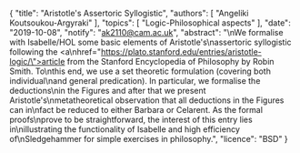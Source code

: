 {
    "title": "Aristotle's Assertoric Syllogistic",
    "authors": [
        "Angeliki Koutsoukou-Argyraki"
    ],
    "topics": [
        "Logic-Philosophical aspects"
    ],
    "date": "2019-10-08",
    "notify": "ak2110@cam.ac.uk",
    "abstract": "\nWe formalise with Isabelle/HOL some basic elements of Aristotle's\nassertoric syllogistic following the <a\nhref=\"https://plato.stanford.edu/entries/aristotle-logic/\">article from the Stanford Encyclopedia of Philosophy by Robin Smith.</a> To\nthis end, we use a set theoretic formulation (covering both individual\nand general predication). In particular, we formalise the deductions\nin the Figures and after that we present Aristotle's\nmetatheoretical observation that all deductions in the Figures can in\nfact be reduced to either Barbara or Celarent. As the formal proofs\nprove to be straightforward, the interest of this entry lies in\nillustrating the functionality of Isabelle and high efficiency of\nSledgehammer for simple exercises in philosophy.",
    "licence": "BSD"
}